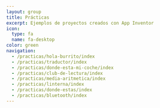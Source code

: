 ```yaml
---
layout: group
title: Prácticas
excerpt: Ejemplos de proyectos creados con App Inventor
icon:
  type: fa
  name: fa-desktop
color: green
navigation:
  - /practicas/hola-burrito/index
  - /practicas/traductor/index
  - /practicas/donde-esta-mi-coche/index
  - /practicas/club-de-lectura/index
  - /practicas/media-aritmetica/index
  - /practicas/linterna/index
  - /practicas/donde-estas/index
  - /practicas/bluetooth/index
---
```


